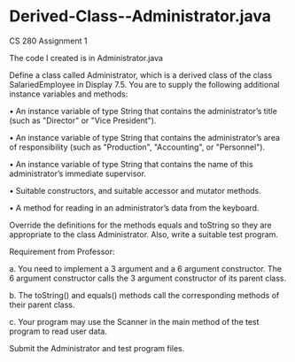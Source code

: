 # Derived-Class--Administrator.java
CS 280 Assignment 1

The code I created is in Administrator.java


Define a class called Administrator, which is a derived class of the class SalariedEmployee in Display 7.5. You are to supply the following additional 
instance variables and methods:

• An instance variable of type String that contains the administrator’s title (such as "Director" or "Vice President").

• An instance variable of type String that contains the administrator’s area of responsibility (such as "Production", "Accounting", or "Personnel").

• An instance variable of type String that contains the name of this administrator’s immediate supervisor.

• Suitable constructors, and suitable accessor and mutator methods.

• A method for reading in an administrator’s data from the keyboard.

Override the definitions for the methods equals and toString so they are appropriate to the class Administrator.
Also, write a suitable test program.

Requirement from Professor:

a. You need to implement a 3 argument and a 6 argument constructor. The 6  argument constructor calls the 3 argument constructor of its parent class.

b. The toString() and equals() methods call the corresponding methods of their parent class.

c. Your program may use the Scanner in the main method of the test program to read user data.

Submit the Administrator and test program files.
